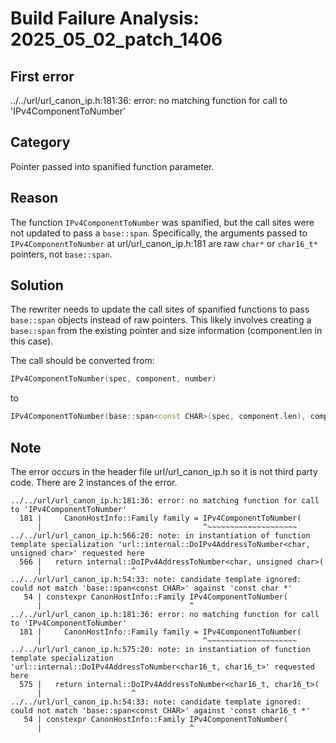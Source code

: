 # Build Failure Analysis: 2025_05_02_patch_1406

## First error

../../url/url_canon_ip.h:181:36: error: no matching function for call to 'IPv4ComponentToNumber'

## Category
Pointer passed into spanified function parameter.

## Reason
The function `IPv4ComponentToNumber` was spanified, but the call sites were not updated to pass a `base::span`.  Specifically, the arguments passed to `IPv4ComponentToNumber` at url/url_canon_ip.h:181 are raw `char*` or `char16_t*` pointers, not `base::span`.

## Solution
The rewriter needs to update the call sites of spanified functions to pass `base::span` objects instead of raw pointers. This likely involves creating a `base::span` from the existing pointer and size information (component.len in this case).

The call should be converted from:
```c++
IPv4ComponentToNumber(spec, component, number)
```
to
```c++
IPv4ComponentToNumber(base::span<const CHAR>(spec, component.len), component, number)
```

## Note
The error occurs in the header file url/url_canon_ip.h so it is not third party code. There are 2 instances of the error.
```
../../url/url_canon_ip.h:181:36: error: no matching function for call to 'IPv4ComponentToNumber'
  181 |     CanonHostInfo::Family family = IPv4ComponentToNumber(
      |                                    ^~~~~~~~~~~~~~~~~~~~~
../../url/url_canon_ip.h:566:20: note: in instantiation of function template specialization 'url::internal::DoIPv4AddressToNumber<char, unsigned char>' requested here
  566 |   return internal::DoIPv4AddressToNumber<char, unsigned char>(
      |                    ^
../../url/url_canon_ip.h:54:33: note: candidate template ignored: could not match 'base::span<const CHAR>' against 'const char *'
   54 | constexpr CanonHostInfo::Family IPv4ComponentToNumber(
      |                                 ^
../../url/url_canon_ip.h:181:36: error: no matching function for call to 'IPv4ComponentToNumber'
  181 |     CanonHostInfo::Family family = IPv4ComponentToNumber(
      |                                    ^~~~~~~~~~~~~~~~~~~~~
../../url/url_canon_ip.h:575:20: note: in instantiation of function template specialization 'url::internal::DoIPv4AddressToNumber<char16_t, char16_t>' requested here
  575 |   return internal::DoIPv4AddressToNumber<char16_t, char16_t>(
      |                    ^
../../url/url_canon_ip.h:54:33: note: candidate template ignored: could not match 'base::span<const CHAR>' against 'const char16_t *'
   54 | constexpr CanonHostInfo::Family IPv4ComponentToNumber(
      |                                 ^